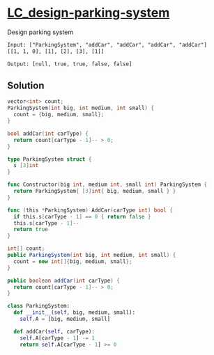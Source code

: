 # [LC_design-parking-system](https://leetcode.com/problems/design-parking-system)

Design parking system

```txt
Input: ["ParkingSystem", "addCar", "addCar", "addCar", "addCar"]
[[1, 1, 0], [1], [2], [3], [1]]

Output: [null, true, true, false, false]
```

## Solution

```cpp
vector<int> count;
ParkingSystem(int big, int medium, int small) {
  count = {big, medium, small};
}

bool addCar(int carType) {
  return count[carType - 1]-- > 0;
}
```

```go
type ParkingSystem struct {
  s [3]int
}

func Constructor(big int, medium int, small int) ParkingSystem {
  return ParkingSystem{ [3]int{ big, medium, small } }
}

func (this *ParkingSystem) AddCar(carType int) bool {
  if this.s[carType - 1] == 0 { return false }
  this.s[carType - 1]--
  return true
}
```

```java
int[] count;
public ParkingSystem(int big, int medium, int small) {
  count = new int[]{big, medium, small};
}

public boolean addCar(int carType) {
  return count[carType - 1]-- > 0;
}
```

```py
class ParkingSystem:
  def __init__(self, big, medium, small):
    self.A = [big, medium, small]

  def addCar(self, carType):
    self.A[carType - 1] -= 1
    return self.A[carType - 1] >= 0
```
